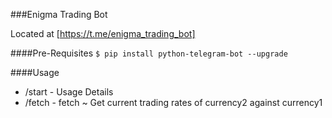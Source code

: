 ###Enigma Trading Bot

Located at [https://t.me/enigma_trading_bot]

####Pre-Requisites
```$ pip install python-telegram-bot --upgrade```

####Usage
* /start - Usage Details
* /fetch - fetch <currency1> <currency2> ~ Get current trading rates of currency2 against currency1